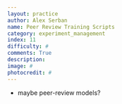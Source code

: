 ```yaml
---
layout: practice
author: Alex Serban
name: Peer Review Training Scripts
category: experiment_management
index: 11
difficulty: #
comments: True
description:
image: #
photocredit: #
---
```


- maybe peer-review models?